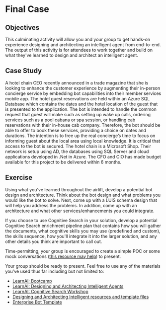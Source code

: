 # Final Case


## Objectives

This culminating activity will allow you and your group to get hands-on experience designing and architecting an intelligent agent from end-to-end. The output of this activity is for attendees to work together and build on what they've learned to design and architect an intelligent agent.  
## Case Study

A hotel chain CEO recently announced in a trade magazine that she is looking to enhance the customer experience by augmenting their in-person concierge service by embedding bot capabilities into their member services mobile app. The hotel guest reservations are held within an Azure SQL Database which contains the dates and the hotel location of the guest that is presented to the application. The bot is intended to handle the common request that guest will make such as setting up wake up calls, ordering services such as a pool cabana or spa session, or handling cab reservations with their in-house cab company. Therefore, the bot should be able to offer to book these services, providing a choice on dates and durations. The intention is to free up the real concierge’s time to focus on informing guest about the local area using local knowledge. It is critical that access to the bot is secured. The hotel chain is a Microsoft Shop. Their network is setup using AD, the databases using SQL Server and cloud applications developed in .Net in Azure. The CFO and CIO has made budget available for this project to be delivered within 6 months.


## Exercise

Using what you've learned throughout the airlift, develop a potential bot design and architecture. Think about the bot design and what problems you would like the bot to solve. Next, come up with a LUIS schema design that will help you address the problems. In addition, come up with an architecture and what other services/enhancements you could integrate.  

If you choose to use Cognitive Search in your solution, develop a potential Cognitive Search enrichment pipeline plan that contains how you will gather the documents, what cognitive skills you may use (predefined and custom), the skills sequence, how you'll integrate it into the larger solution, and any other details you think are important to call out.  

Time-permitting, your group is encouraged to create a simple POC or some mock conversations ([this resource may help](https://github.com/Microsoft/botbuilder-tools/tree/master/packages/Chatdown)) to present.

Your group should be ready to present. Feel free to use any of the materials you've used thus far including but not limited to:
- [LearnAI: Bootcamp](https://github.com/Azure/LearnAI-Bootcamp)
- [LearnAI: Designing and Architecting Intelligent Agents](https://github.com/Azure/LearnAI-DesigningAndArchitectingIntelligentAgents)
- [LearnAI: Cognitive Search Workshop](https://github.com/Azure/LearnAI-Cognitive-Search)
- [Designing and Architecting Intelligent resources and template files](https://github.com/Azure/LearnAI-DesigningandArchitectingIntelligentAgents/tree/master/resources)
- [Enterprise Bot Template](https://docs.microsoft.com/en-us/azure/bot-service/bot-builder-enterprise-template-overview?view=azure-bot-service-4.0)


